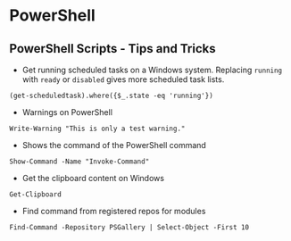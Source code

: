# PowerShell
## PowerShell Scripts - Tips and Tricks
- Get running scheduled tasks on a Windows system. Replacing `running` with `ready` or `disabled` gives more scheduled task lists.
```
(get-scheduledtask).where({$_.state -eq 'running'})
```
- Warnings on PowerShell
```
Write-Warning "This is only a test warning."
```
- Shows the command of the PowerShell command
```
Show-Command -Name "Invoke-Command"
```
- Get the clipboard content on Windows
```
Get-Clipboard
```
- Find command from registered repos for modules
```
Find-Command -Repository PSGallery | Select-Object -First 10
```

